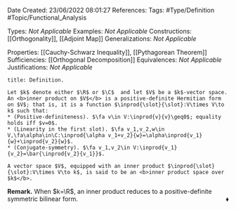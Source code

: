 <div class="topSpace"></div>

Date Created: 23/06/2022 08:01:27
References:
Tags: #Type/Definition #Topic/Functional_Analysis

Types: <i>Not Applicable</i>
Examples: <i>Not Applicable</i>
Constructions: [[Orthogonality]], [[Adjoint Map]]
Generalizations: <i>Not Applicable</i>

Properties: [[Cauchy-Schwarz Inequality]], [[Pythagorean Theorem]]
Sufficiencies: [[Orthogonal Decomposition]]
Equivalences: <i>Not Applicable</i>
Justifications: <i>Not Applicable</i>

``` ad-Definition
title: Definition.

Let $k$ denote either $\R$ or $\C$  and let $V$ be a $k$-vector space. An <b>inner product on $V$</b> is a positive-definite Hermitian form on $V$; that is, it is a function $\inprod{\slot}{\slot}:V\times V\to k$ such that:
* (Positive-definiteness). $\fa v\in V:\inprod{v}{v}\geq0$; equality holds iff $v=0$.
* (Linearity in the first slot). $\fa v_1,v_2,w\in V,\fa\alpha\in\C:\inprod{\alpha v_1+v_2}{w}=\alpha\inprod{v_1}{w}+\inprod{v_2}{w}$.
* (Conjugate-symmetry). $\fa v_1,v_2\in V:\inprod{v_1}{v_2}=\bar{\inprod{v_2}{v_1}}$.

A vector space $V$, equipped with an inner product $\inprod{\slot}{\slot}:V\times V\to k$, is said to be an <b>inner product space over $k$</b>.

```

<b>Remark.</b> When $k=\R$, an inner product reduces to a positive-definite symmetric bilinear form.<span style="float:right;">$\blacklozenge$</span>
